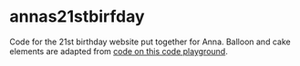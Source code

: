 # annas21stbirfday

Code for the 21st birthday website put together for Anna. Balloon and cake elements are adapted from <a href="https://code.sololearn.com/Wg1Mfa32SnXT/#html"> code on this code playground</a>.







